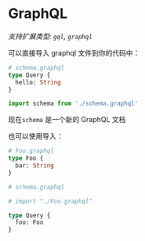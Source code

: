 # GraphQL

_支持扩展类型: `gql`, `graphql`_

可以直接导入 graphql 文件到你的代码中：

```graphql
# schema.graphql
type Query {
  hello: String
}
```

```js
import schema from './schema.graphql'
```

现在`schema` 是一个新的 GraphQL 文档

也可以使用导入：

```graphql
# Foo.graphql
type Foo {
  bar: String
}
```

```graphql
# schema.graphql

# import "./Foo.graphql"

type Query {
  foo: Foo
}
```
